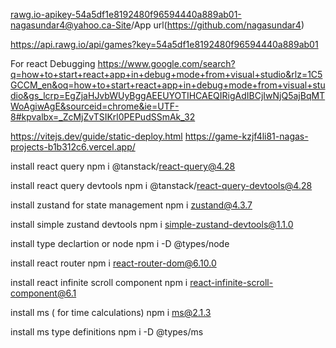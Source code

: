 rawg.io-apikey-54a5df1e8192480f96594440a889ab01-nagasundar4@yahoo.ca-Site/App url(https://github.com/nagasundar4)

https://api.rawg.io/api/games?key=54a5df1e8192480f96594440a889ab01

For react Debugging https://www.google.com/search?q=how+to+start+react+app+in+debug+mode+from+visual+studio&rlz=1C5GCCM_en&oq=how+to+start+react+app+in+debug+mode+from+visual+studio&gs_lcrp=EgZjaHJvbWUyBggAEEUYOTIHCAEQIRigAdIBCjIwNjQ5ajBqMTWoAgiwAgE&sourceid=chrome&ie=UTF-8#kpvalbx=_ZcMjZvTSIKrl0PEPudSSmAk_32

https://vitejs.dev/guide/static-deploy.html
https://game-kzjf4li81-nagas-projects-b1b312c6.vercel.app/

install react query
npm i @tanstack/react-query@4.28

install react query devtools
npm i @tanstack/react-query-devtools@4.28

install zustand for state management
npm i zustand@4.3.7

install simple zustand devtools
npm i simple-zustand-devtools@1.1.0

install type declartion or node
npm i -D @types/node

install react router
npm i react-router-dom@6.10.0

install react infinite scroll component
npm i react-infinite-scroll-component@6.1

install ms ( for time calculations)
npm i ms@2.1.3

install ms type definitions
npm i -D @types/ms
